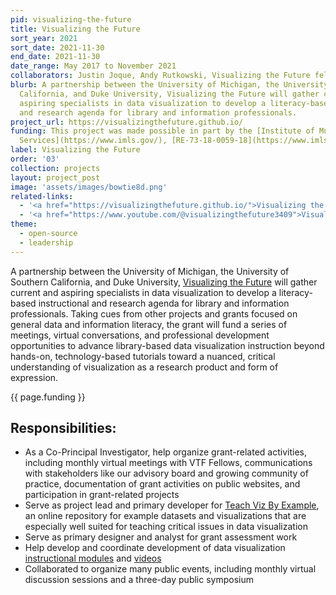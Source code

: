 ```yaml
---
pid: visualizing-the-future
title: Visualizing the Future
sort_year: 2021
sort_date: 2021-11-30
end_date: 2021-11-30
date_range: May 2017 to November 2021
collaborators: Justin Joque, Andy Rutkowski, Visualizing the Future fellows
blurb: A partnership between the University of Michigan, the University of Southern
  California, and Duke University, Visualizing the Future will gather current and
  aspiring specialists in data visualization to develop a literacy-based instructional
  and research agenda for library and information professionals.
project_url: https://visualizingthefuture.github.io/
funding: This project was made possible in part by the [Institute of Museum and Library
  Services](https://www.imls.gov/), [RE-73-18-0059-18](https://www.imls.gov/grants/awarded/re-73-18-0059-18).
label: Visualizing the Future
order: '03'
collection: projects
layout: project_post
image: 'assets/images/bowtie8d.png'
related-links:
  - '<a href="https://visualizingthefuture.github.io/">Visualizing the Future project website</a>'
  - '<a href="https://www.youtube.com/@visualizingthefuture3409">Visualizing the Future YouTube channel</a>'
theme: 
  - open-source
  - leadership
---
```

A partnership between the University of Michigan, the University of Southern
California, and Duke University, [Visualizing the Future](https://visualizingthefuture.github.io/) will gather current and
aspiring specialists in data visualization to develop a literacy-based instructional
and research agenda for library and information professionals. Taking cues from
other projects and grants focused on general data and information literacy, the
grant will fund a series of meetings, virtual conversations, and professional development
opportunities to advance library-based data visualization instruction beyond hands-on,
technology-based tutorials toward a nuanced, critical understanding of visualization
as a research product and form of expression.

{{ page.funding }}

## Responsibilities:

* As a Co-Principal Investigator, help organize grant-related activities, including monthly virtual meetings with VTF Fellows, communications with stakeholders like our advisory board and growing community of practice, documentation of grant activities on public websites, and participation in grant-related projects
* Serve as project lead and primary developer for <a href="https://visualizingthefuture.github.io/examples-repository/">Teach Viz By Example</a>, an online repository for example datasets and visualizations that are especially well suited for teaching critical issues in data visualization
* Serve as primary designer and analyst for grant assessment work
* Help develop and coordinate development of data visualization [instructional modules](https://visualizingthefuture.github.io/data-viz-101/) and [videos](https://www.youtube.com/playlist?list=PLNSGxw-xV6Nd88myphRROrYhodrU3m8Hd)
* Collaborated to organize many public events, including monthly virtual discussion sessions and a three-day public symposium
